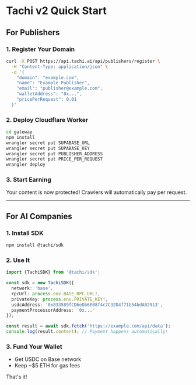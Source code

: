 # Tachi v2 Quick Start

## For Publishers

### 1. Register Your Domain

```bash
curl -X POST https://api.tachi.ai/api/publishers/register \
  -H "Content-Type: application/json" \
  -d '{
    "domain": "example.com",
    "name": "Example Publisher",
    "email": "publisher@example.com",
    "walletAddress": "0x...",
    "pricePerRequest": 0.01
  }'
```

### 2. Deploy Cloudflare Worker

```bash
cd gateway
npm install
wrangler secret put SUPABASE_URL
wrangler secret put SUPABASE_KEY
wrangler secret put PUBLISHER_ADDRESS
wrangler secret put PRICE_PER_REQUEST
wrangler deploy
```

### 3. Start Earning

Your content is now protected! Crawlers will automatically pay per request.

---

## For AI Companies

### 1. Install SDK

```bash
npm install @tachi/sdk
```

### 2. Use It

```typescript
import {TachiSDK} from '@tachi/sdk';

const sdk = new TachiSDK({
  network: 'base',
  rpcUrl: process.env.BASE_RPC_URL!,
  privateKey: process.env.PRIVATE_KEY!,
  usdcAddress: '0x833589fCD6eDb6E08f4c7C32D4f71b54bdA02913',
  paymentProcessorAddress: '0x...'
});

const result = await sdk.fetch('https://example.com/api/data');
console.log(result.content); // Payment happens automatically!
```

### 3. Fund Your Wallet

- Get USDC on Base network
- Keep ~$5 ETH for gas fees

That's it!
